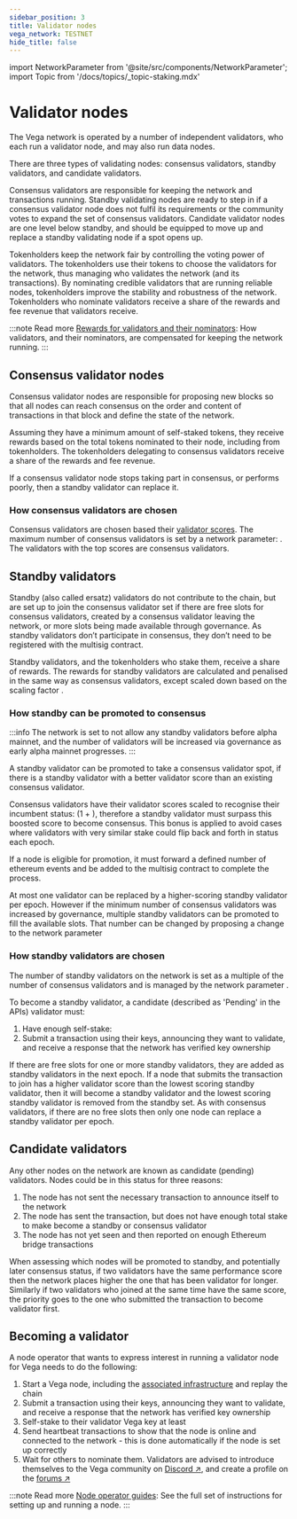 ```yaml
---
sidebar_position: 3
title: Validator nodes
vega_network: TESTNET
hide_title: false
---
```


import NetworkParameter from '@site/src/components/NetworkParameter';
import Topic from '/docs/topics/_topic-staking.mdx'

# Validator nodes
The Vega network is operated by a number of independent validators, who each run a validator node, and may also run data nodes. 

There are three types of validating nodes: consensus validators, standby validators, and candidate validators. 

Consensus validators are responsible for keeping the network and transactions running. Standby validating nodes are ready to step in if a consensus validator node does not fulfil its requirements or the community votes to expand the set of consensus validators. Candidate validator nodes are one level below standby, and should be equipped to move up and replace a standby validating node if a spot opens up.

Tokenholders keep the network fair by controlling the voting power of validators. The tokenholders use their tokens to choose the validators for the network, thus managing who validates the network (and its transactions). By nominating credible validators that are running reliable nodes, tokenholders improve the stability and robustness of the network. Tokenholders who nominate validators receive a share of the rewards and fee revenue that validators receive.

:::note Read more
[Rewards for validators and their nominators](validator-scores-and-rewards.md#reward-allocation): How validators, and their nominators, are compensated for keeping the network running.
:::

## Consensus validator nodes
Consensus validator nodes are responsible for proposing new blocks so that all nodes can reach consensus on the order and content of transactions in that block and define the state of the network. 

Assuming they have a minimum amount of self-staked tokens, they receive rewards based on the total tokens nominated to their node, including from tokenholders. The tokenholders delegating to consensus validators receive a share of the rewards and fee revenue.

If a consensus validator node stops taking part in consensus, or performs poorly, then a standby validator can replace it.

### How consensus validators are chosen
Consensus validators are chosen based their [validator scores](validator-scores-and-rewards.md). The maximum number of consensus validators is set by a network parameter: <NetworkParameter frontMatter={frontMatter} param="network.validators.tendermint.number" />. The validators with the top scores are consensus validators. 

## Standby validators
Standby (also called ersatz) validators do not contribute to the chain, but are set up to join the consensus validator set if there are free slots for consensus validators, created by a consensus validator leaving the network, or more slots being made available through governance. As standby validators don’t participate in consensus, they don’t need to be registered with the multisig contract.

Standby validators, and the tokenholders who stake them, receive a share of rewards. The rewards for standby validators are calculated and penalised in the same way as consensus validators, except scaled down based on the scaling factor <NetworkParameter frontMatter={frontMatter} param="network.validators.ersatz.rewardFactor" />.

### How standby can be promoted to consensus

:::info 
The network is set to not allow any standby validators before alpha mainnet, and the number of validators will be increased via governance as early alpha mainnet progresses.
:::

A standby validator can be promoted to take a consensus validator spot, if there is a standby validator with a better validator score than an existing consensus validator. 

Consensus validators have their validator scores scaled to recognise their incumbent status: (1 + <NetworkParameter frontMatter={frontMatter} param="network.validators.incumbentBonus" hideName={true} />), therefore a standby validator must surpass this boosted score to become consensus. This bonus is applied to avoid cases where validators with very similar stake could flip back and forth in status each epoch. 

If a node is eligible for promotion, it must forward a defined number of ethereum events and be added to the multisig contract to complete the process.

At most one validator can be replaced by a higher-scoring standby validator per epoch. However if the minimum number of consensus validators was increased by governance, multiple standby validators can be promoted to fill the available slots. That number can be changed by proposing a change to the network parameter <NetworkParameter frontMatter={frontMatter} param="network.validators.tendermint.number" hideValue={true} />

### How standby validators are chosen
The number of standby validators on the network is set as a multiple of the number of consensus validators and is managed by the network parameter <NetworkParameter frontMatter={frontMatter} param="network.validators.ersatz.multipleOfTendermintValidators" />. 

To become a standby validator, a candidate (described as 'Pending' in the APIs) validator must:

1. Have enough self-stake: <NetworkParameter frontMatter={frontMatter} param="reward.staking.delegation.minimumValidatorStake" formatter="governanceToken" suffix="tokens" hideName={true} /> 
2. Submit a transaction using their keys, announcing they want to validate, and receive a response that the network has verified key ownership

If there are free slots for one or more standby validators, they are added as standby validators in the next epoch. If a node that submits the transaction to join has a higher validator score than the lowest scoring standby validator, then it will become a standby validator and the lowest scoring standby validator is removed from the standby set. As with consensus validators, if there are no free slots then only one node can replace a standby validator per epoch.

## Candidate validators
Any other nodes on the network are known as candidate (pending) validators. Nodes could be in this status for three reasons:

1. The node has not sent the necessary transaction to announce itself to the network
2. The node has sent the transaction, but does not have enough total stake to make become a standby or consensus validator
3. The node has not yet seen and then reported on enough Ethereum bridge transactions

When assessing which nodes will be promoted to standby, and potentially later consensus status, if two validators have the same performance score then the network places higher the one that has been validator for longer. Similarly if two validators who joined at the same time have the same score, the priority goes to the one who submitted the transaction to become validator first.

## Becoming a validator
A node operator that wants to express interest in running a validator node for Vega needs to do the following: 

1. Start a Vega node, including the [associated infrastructure](../../node-operators/index.md) and replay the chain
2. Submit a transaction using their keys, announcing they want to validate, and receive a response that the network has verified key ownership
3. Self-stake to their validator Vega key at least <NetworkParameter frontMatter={frontMatter} param="reward.staking.delegation.minimumValidatorStake" formatter="governanceToken" suffix="tokens" hideName={true} />
4. Send heartbeat transactions to show that the node is online and connected to the network - this is done automatically if the node is set up correctly
5. Wait for others to nominate them. Validators are advised to introduce themselves to the Vega community on [Discord ↗](https://vega.xyz/discord), and create a profile on the [forums ↗](https://community.vega.xyz/c/mainnet-validator-candidates/23)

:::note Read more
[Node operator guides](../../node-operators/index.md): See the full set of instructions for setting up and running a node.
:::
